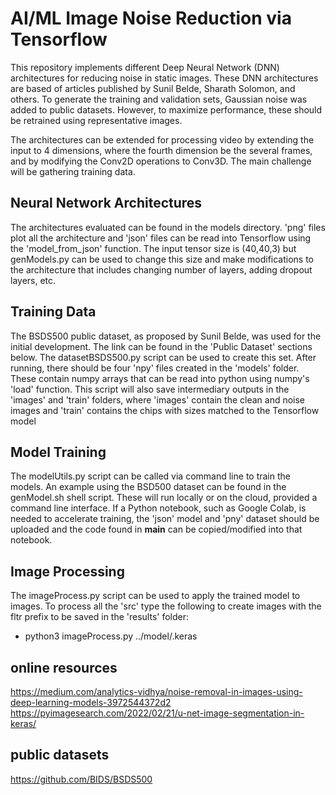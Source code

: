 # AI/ML Image Noise Reduction via Tensorflow

This repository implements different Deep Neural Network (DNN) architectures for 
reducing noise in static images.  These DNN architectures are based of articles
published by Sunil Belde, Sharath Solomon, and others.  To generate the training
and validation sets, Gaussian noise was added to public datasets.  However, to
maximize performance, these should be retrained using representative images.  

The architectures can be extended for processing video by extending the input to
4 dimensions, where the fourth dimension be the several frames, and by modifying 
the Conv2D operations to Conv3D.  The main challenge will be gathering training 
data.


## Neural Network Architectures

The architectures evaluated can be found in the models directory.  'png' files
plot all the architecture and 'json' files can be read into Tensorflow using the 
'model_from_json' function.  The input tensor size is (40,40,3) but genModels.py
can be used to change this size and make modifications to the architecture that
includes changing number of layers, adding dropout layers, etc.


## Training Data

The BSDS500 public dataset, as proposed by Sunil Belde, was used for the initial
development.  The link can be found in the 'Public Dataset' sections below.  The
datasetBSDS500.py script can be used to create this set.  After running, there
should be four 'npy' files created in the 'models' folder.  These contain numpy
arrays that can be read into python using numpy's 'load' function.  This script
will also save intermediary outputs in the 'images' and 'train' folders, where
'images' contain the clean and noise images and 'train' contains the chips with
sizes matched to the Tensorflow model


## Model Training

The modelUtils.py script can be called via command line to train the models.  An
example using the BSD500 dataset can be found in the genModel.sh shell script.
These will run locally or on the cloud, provided a command line interface.  If
a Python notebook, such as Google Colab, is needed to accelerate training, the
'json' model and 'pny' dataset should be uploaded and the code found in __main__
can be copied/modified into that notebook.  


## Image Processing

The imageProcess.py script can be used to apply the trained model to images.  To
process all the 'src' type the following to create images with the fltr prefix
to be saved in the 'results' folder:  
- python3 imageProcess.py ../model/<model>.keras

## online resources
https://medium.com/analytics-vidhya/noise-removal-in-images-using-deep-learning-models-3972544372d2
https://pyimagesearch.com/2022/02/21/u-net-image-segmentation-in-keras/

## public datasets
https://github.com/BIDS/BSDS500
